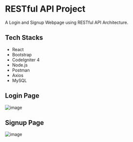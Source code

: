 # RESTful API Project
A Login and Signup Webpage using RESTful API Architecture.

## Tech Stacks
- React
- Bootstrap
- CodeIgniter 4
- Node.js
- Postman
- Axios
- MySQL

## Login Page
![image](https://github.com/user-attachments/assets/b5123e49-8f18-43c6-ae4d-0a52dff662b0)

## Signup Page
![image](https://github.com/user-attachments/assets/432a4c7f-4e3e-4319-a187-96d7a7d05208)

